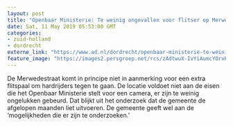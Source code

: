```yaml
---
layout: post
title: "Openbaar Ministerie: Te weinig ongevallen voor flitser op Merwedestraat"
date: Sat, 11 May 2019 05:53:00 GMT
categories: 
- zuid-holland 
- dordrecht 
externe_link: "https://www.ad.nl/dordrecht/openbaar-ministerie-te-weinig-ongevallen-voor-flitser-op-merwedestraat~af574f66/"
feature_image: "https://images2.persgroep.net/rcs/zAdtwuX-IvYiAumcYOrvKIZ_74A/diocontent/129443431/_fitwidth/400/?appId=21791a8992982cd8da851550a453bd7f&quality=0.7"
---
```


De Merwedestraat komt in principe niet in aanmerking voor een extra flitspaal om hardrijders tegen te gaan. De locatie voldoet niet aan de eisen die het Openbaar Ministerie stelt voor een camera, er zijn te weinig ongelukken gebeurd. Dat blijkt uit het onderzoek dat de gemeente de afgelopen maanden liet uitvoeren. De gemeente geeft wel aan de ‘mogelijkheden die er zijn te onderzoeken.’
